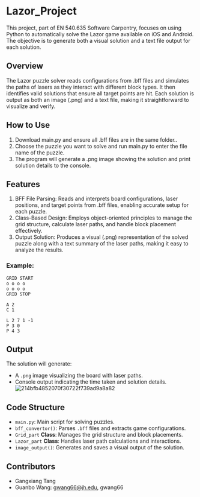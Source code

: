 # Lazor_Project

This project, part of EN 540.635 Software Carpentry, focuses on using Python to automatically solve the Lazor game available on iOS and Android. The objective is to generate both a visual solution and a text file output for each solution.

## Overview
The Lazor puzzle solver reads configurations from .bff files and simulates the paths of lasers as they interact with different block types. It then identifies valid solutions that ensure all target points are hit. Each solution is output as both an image (.png) and a text file, making it straightforward to visualize and verify.

## How to Use
1. Download main.py and ensure all .bff files are in the same folder..
2. Choose the puzzle you want to solve and run main.py to enter the file name of the puzzle.
3. The program will generate a .png image showing the solution and print solution details to the console.

## Features
1. BFF File Parsing: Reads and interprets board configurations, laser positions, and target points from .bff files, enabling accurate setup for each puzzle.
2. Class-Based Design: Employs object-oriented principles to manage the grid structure, calculate laser paths, and handle block placement effectively.
3. Output Solution: Produces a visual (.png) representation of the solved puzzle along with a text summary of the laser paths, making it easy to analyze the results.

### Example:

```plaintext
GRID START
o o o o
o o o o
GRID STOP

A 2
C 1

L 2 7 1 -1
P 3 0
P 4 3
```

## Output

The solution will generate:

- A `.png` image visualizing the board with laser paths.
- Console output indicating the time taken and solution details.
![214bfb4852070f30722f739ad9a8a82](https://github.com/user-attachments/assets/342c26b6-e731-497e-b114-476f81a6bcd4)

## Code Structure

- `main.py`: Main script for solving puzzles.
- `bff_convertor()`: Parses `.bff` files and extracts game configurations.
- `Grid_part` **Class**: Manages the grid structure and block placements.
- `Lazor_part` **Class**: Handles laser path calculations and interactions.
- `image_output()`: Generates and saves a visual output of the solution.

## Contributors
- Gangxiang Tang
- Guanbo Wang: gwang66@jh.edu, gwang66
